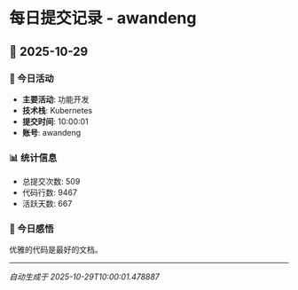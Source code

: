 # 每日提交记录 - awandeng

## 📅 2025-10-29

### 🎯 今日活动
- **主要活动**: 功能开发
- **技术栈**: Kubernetes
- **提交时间**: 10:00:01
- **账号**: awandeng

### 📊 统计信息
- 总提交次数: 509
- 代码行数: 9467
- 活跃天数: 667

### 💭 今日感悟
优雅的代码是最好的文档。

---
*自动生成于 2025-10-29T10:00:01.478887*
